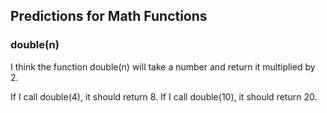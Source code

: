 ## Predictions for Math Functions

### double(n)
I think the function double(n) will take a number and return it multiplied by 2.

If I call double(4), it should return 8.
If I call double(10), it should return 20.
